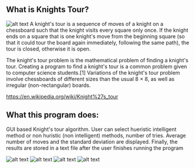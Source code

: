 
## What is Knights Tour?

![alt text](https://upload.wikimedia.org/wikipedia/commons/thumb/d/da/Knight%27s_tour_anim_2.gif/375px-Knight%27s_tour_anim_2.gif)
A knight's tour is a sequence of moves of a knight on a chessboard such that the knight visits every square only once. If the knight ends on a square that is one knight's move from the beginning square (so that it could tour the board again immediately, following the same path), the tour is closed, otherwise it is open.

The knight's tour problem is the mathematical problem of finding a knight's tour. Creating a program to find a knight's tour is a common problem given to computer science students.[1] Variations of the knight's tour problem involve chessboards of different sizes than the usual 8 × 8, as well as irregular (non-rectangular) boards.

https://en.wikipedia.org/wiki/Knight%27s_tour

## What this program does:
GUI based Knight's tour algorithm.  User can select hueristic intelligent method or non huristic (non intelligent) methods, number of tries.  Average number of moves and the standard deviation are displayed.  Finally, the results are stored in a text file after the user finishes running the program

![alt text](https://i.imgur.com/kbcAeDA.png)
![alt text](https://i.imgur.com/IriQuXS.png)
![alt text](https://i.imgur.com/7pC10JD.png)
![alt text](https://i.imgur.com/VL5ybhe.png)

